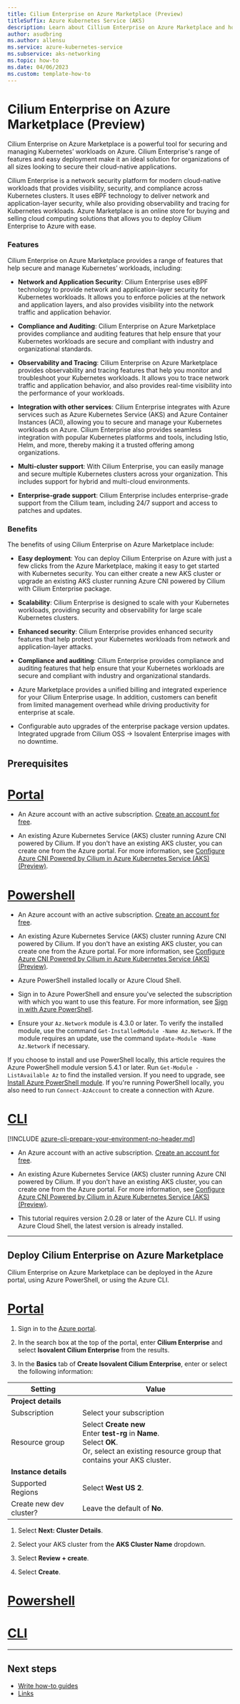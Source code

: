 ```yaml
---
title: Cilium Enterprise on Azure Marketplace (Preview)
titleSuffix: Azure Kubernetes Service (AKS)
description: Learn about Cillium Enterprise on Azure Marketplace and how to deploy it on Azure. 
author: asudbring
ms.author: allensu
ms.service: azure-kubernetes-service
ms.subservice: aks-networking
ms.topic: how-to
ms.date: 04/06/2023
ms.custom: template-how-to
---
```


# Cilium Enterprise on Azure Marketplace (Preview)

Cilium Enterprise on Azure Marketplace is a powerful tool for securing and managing Kubernetes’ workloads on Azure. Cilium Enterprise's range of features and easy deployment make it an ideal solution for organizations of all sizes looking to secure their cloud-native applications. 

Cilium Enterprise is a network security platform for modern cloud-native workloads that provides visibility, security, and compliance across Kubernetes clusters. It uses eBPF technology to deliver network and application-layer security, while also providing observability and tracing for Kubernetes workloads. Azure Marketplace is an online store for buying and selling cloud computing solutions that allows you to deploy Cilium Enterprise to Azure with ease. 

### Features

Cilium Enterprise on Azure Marketplace provides a range of features that help secure and manage Kubernetes’ workloads, including:

* **Network and Application Security**: Cilium Enterprise uses eBPF technology to provide network and application-layer security for Kubernetes workloads. It allows you to enforce policies at the network and application layers, and also provides visibility into the network traffic and application behavior. 

* **Compliance and Auditing**: Cilium Enterprise on Azure Marketplace provides compliance and auditing features that help ensure that your Kubernetes workloads are secure and compliant with industry and organizational standards.

* **Observability and Tracing**: Cilium Enterprise on Azure Marketplace provides observability and tracing features that help you monitor and troubleshoot your Kubernetes workloads. It allows you to trace network traffic and application behavior, and also provides real-time visibility into the performance of your workloads.

* **Integration with other services**: Cilium Enterprise integrates with Azure services such as Azure Kubernetes Service (AKS) and Azure Container Instances (ACI), allowing you to secure and manage your Kubernetes workloads on Azure. Cilium Enterprise also provides seamless integration with popular Kubernetes platforms and tools, including Istio, Helm, and more, thereby making it a trusted offering among organizations.

* **Multi-cluster support**: With Cilium Enterprise, you can easily manage and secure multiple Kubernetes clusters across your organization. This includes support for hybrid and multi-cloud environments.

* **Enterprise-grade support**: Cilium Enterprise includes enterprise-grade support from the Cilium team, including 24/7 support and access to patches and updates.

### Benefits

The benefits of using Cilium Enterprise on Azure Marketplace include:

* **Easy deployment**: You can deploy Cilium Enterprise on Azure with just a few clicks from the Azure Marketplace, making it easy to get started with Kubernetes security. You can either create a new AKS cluster or upgrade an existing AKS cluster running Azure CNI powered by Cilium with Cilium Enterprise package.

* **Scalability**: Cilium Enterprise is designed to scale with your Kubernetes workloads, providing security and observability for large scale Kubernetes clusters.

* **Enhanced security**: Cilium Enterprise provides enhanced security features that help protect your Kubernetes workloads from network and application-layer attacks.

* **Compliance and auditing**: Cilium Enterprise provides compliance and auditing features that help ensure that your Kubernetes workloads are secure and compliant with industry and organizational standards.

* Azure Marketplace provides a unified billing and integrated experience for your Cilium Enterprise usage. In addition, customers can benefit from limited management overhead while driving productivity for enterprise at scale.

* Configurable auto upgrades of the enterprise package version updates. Integrated upgrade from Cilium OSS -> Isovalent Enterprise images with no downtime. 

## Prerequisites

# [**Portal**](#tab/cilium-enterprise-portal)

- An Azure account with an active subscription. [Create an account for free](https://azure.microsoft.com/free/?WT.mc_id=A261C142F).

- An existing Azure Kubernetes Service (AKS) cluster running Azure CNI powered by Cilium. If you don't have an existing AKS cluster, you can create one from the Azure portal. For more information, see [Configure Azure CNI Powered by Cilium in Azure Kubernetes Service (AKS) (Preview)](azure-cni-powered-by-cilium.md).

# [**Powershell**](#tab/cilium-enterprise-powershell)

- An Azure account with an active subscription. [Create an account for free](https://azure.microsoft.com/free/?WT.mc_id=A261C142F).

- An existing Azure Kubernetes Service (AKS) cluster running Azure CNI powered by Cilium. If you don't have an existing AKS cluster, you can create one from the Azure portal. For more information, see [Configure Azure CNI Powered by Cilium in Azure Kubernetes Service (AKS) (Preview)](azure-cni-powered-by-cilium.md).

- Azure PowerShell installed locally or Azure Cloud Shell.

- Sign in to Azure PowerShell and ensure you've selected the subscription with which you want to use this feature.  For more information, see [Sign in with Azure PowerShell](/powershell/azure/authenticate-azureps).

- Ensure your `Az.Network` module is 4.3.0 or later. To verify the installed module, use the command `Get-InstalledModule -Name Az.Network`. If the module requires an update, use the command `Update-Module -Name Az.Network` if necessary.

If you choose to install and use PowerShell locally, this article requires the Azure PowerShell module version 5.4.1 or later. Run `Get-Module -ListAvailable Az` to find the installed version. If you need to upgrade, see [Install Azure PowerShell module](/powershell/azure/install-Az-ps). If you're running PowerShell locally, you also need to run `Connect-AzAccount` to create a connection with Azure.

# [**CLI**](#tab/cilium-enterprise-cli)

[!INCLUDE [azure-cli-prepare-your-environment-no-header.md](~/articles/reusable-content/azure-cli/azure-cli-prepare-your-environment-no-header.md)]

- An Azure account with an active subscription. [Create an account for free](https://azure.microsoft.com/free/?WT.mc_id=A261C142F).

- An existing Azure Kubernetes Service (AKS) cluster running Azure CNI powered by Cilium. If you don't have an existing AKS cluster, you can create one from the Azure portal. For more information, see [Configure Azure CNI Powered by Cilium in Azure Kubernetes Service (AKS) (Preview)](azure-cni-powered-by-cilium.md).

- This tutorial requires version 2.0.28 or later of the Azure CLI. If using Azure Cloud Shell, the latest version is already installed.

---

## Deploy Cilium Enterprise on Azure Marketplace

Cilium Enterprise on Azure Marketplace can be deployed in the Azure portal, using Azure PowerShell, or using the Azure CLI.

# [**Portal**](#tab/cilium-enterprise-portal)

1. Sign in to the [Azure portal](https://portal.azure.com/).

1. In the search box at the top of the portal, enter **Cilium Enterprise** and select **Isovalent Cilium Enterprise** from the results.

1. In the **Basics** tab of **Create Isovalent Cilium Enterprise**, enter or select the following information:

| Setting | Value |
| --- | --- |
| **Project details** | |
| Subscription | Select your subscription |
| Resource group | Select **Create new** </br> Enter **test-rg** in **Name**. </br> Select **OK**. </br> Or, select an existing resource group that contains your AKS cluster. |
| **Instance details** | |
| Supported Regions | Select **West US 2**. |
| Create new dev cluster? | Leave the default of **No**. |

1. Select **Next: Cluster Details**.

1. Select your AKS cluster from the **AKS Cluster Name** dropdown.

1. Select **Review + create**.

1. Select **Create**.

# [**Powershell**](#tab/cilium-enterprise-powershell)



# [**CLI**](#tab/cilium-enterprise-cli)

---




## Next steps
<!-- Add a context sentence for the following links -->
- [Write how-to guides](contribute-how-to-write-howto.md)
- [Links](links-how-to.md)

<!--
Remove all the comments in this template before you sign-off or merge to the 
main branch.
-->